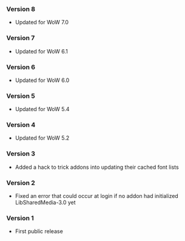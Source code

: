 ### Version 8

* Updated for WoW 7.0

### Version 7

* Updated for WoW 6.1

### Version 6

* Updated for WoW 6.0

### Version 5

* Updated for WoW 5.4

### Version 4

* Updated for WoW 5.2

### Version 3

* Added a hack to trick addons into updating their cached font lists

### Version 2

* Fixed an error that could occur at login if no addon had initialized LibSharedMedia-3.0 yet

### Version 1

* First public release
